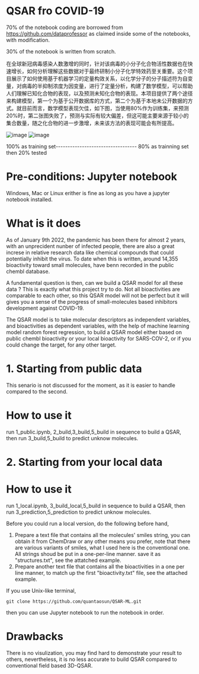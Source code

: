# QSAR fro COVID-19
70% of the notebook coding are borrowed from https://github.com/dataprofessor as claimed inside some of the notebooks, with modification.

30% of the notebook is written from scratch.

在全球新冠病毒感染人数激增的同时，针对该病毒的小分子化合物活性数据也在快速增长，如何分析理解这些数据对于最终研制小分子化学特效药至关重要。这个项目展示了如何使用基于机器学习的定量构效关系，以化学分子的分子描述符为自变量，对病毒的半抑制浓度为因变量，进行了定量分析，构建了数学模型，可以帮助人们理解已知化合物的表现，以及预测未知化合物的表现。本项目提供了两个途径来构建模型，第一个为基于公开数据库的方式，第二个为基于本地未公开数据的方式。就目前而言，数学模型表现欠佳，如下图，当使用80%作为训练集，来预测20%时，第二张图失败了，预测与实际有较大偏差，但这可能主要来源于较小的集合数量，随之化合物的进一步激增，未来该方法的表现可能会有所提高。

![image](https://user-images.githubusercontent.com/75652473/148683133-8342aa53-e92b-4fc2-bb56-8d1a5ef02eac.png)
![image](https://user-images.githubusercontent.com/75652473/148683138-cafaf08c-de90-4930-9d64-45b329345e52.png)

100% as training set---------------------------------- 80% as trainning set then 20% tested


# Pre-conditions: Jupyter notebook
Windows, Mac or Linux erither is fine as long as you have a jupyter notebook installed.
# What is it does
As of January 9th 2022, the pandemic has been there for almost 2 years, with an unprecident nunber of infected people, there are also a great increse in relative research data like chemical compounds that could potentially inhibit the virus. To date when this is written, around 14,355 bioactivity toward small molecules, have benn recorded in the public chembl database.

A fundamental question is then, can we build a QSAR model for all these data ? This is exactly what this project try to do. Not all bioactivities are comparable to each other, so this QSAR model will not be perfect but it will gives you a sense of the progress of small-molecules based inhibitors development against COVID-19.

The QSAR model is to take molecular descriptors as independent variables,  and bioactivities as dependent variables, with the help of machine learning model random forest regression, to build a QSAR model either based on public chembl bioactivity or your local bioactivity for SARS-COV-2, or if you could change the target, for any other target.

# 1. Starting from public data
This senario is not discussed for the moment, as it is easier to handle compared to the second.
# How to use it
run 1_public.ipynb, 2_build,3_build,5_build in sequence to build a QSAR, then run 3_build,5_build to predict unknow molecules.

# 2. Starting from your local data
# How to use it
run 1_local.ipynb, 3_build_local,5_build in sequence to build a QSAR, then run 3_prediction,5_prediction to predict unknow molecules.

Before you could run a local version, do the following before hand,

1. Prepare a text file that contains all the molecules' smiles string, you can obtain it from ChemDraw or any other means you prefer, note that there are various variants of smiles, what I used here is the conventional one. All strings shoud be put in a one-per-line manner. save it as "structures.txt", see the attatched example.
2. Prepare another text file that contains all the bioactivities in a one per line manner, to match up the first "bioactivity.txt" file, see the attached example.

If you use Unix-like terminal, 
```
git clone https://github.com/quantaosun/QSAR-ML.git
```
then you can use Jupyter notebook to run the notebook in order.
# Drawbacks
There is no visulization, you may find hard to demonstrate your result to others, nevertheless, it is no less accurate to build QSAR compared to conventional field based 3D-QSAR.
